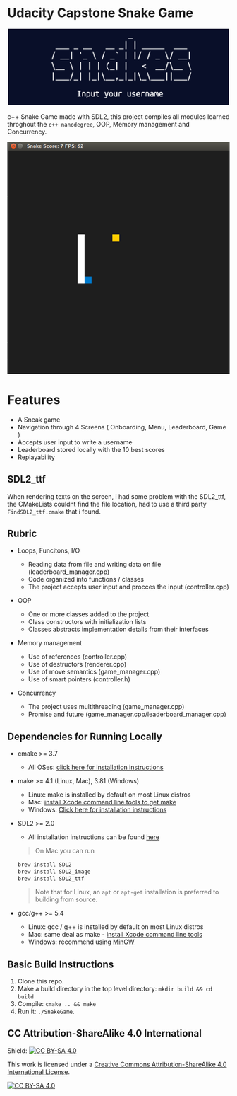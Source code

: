 # Udacity Capstone Snake Game

<p align='center'>
  <img src="./docs/snake.png", width='500', alt='logo'>
</p>

c++ Snake Game made with SDL2, this project compiles all modules learned throghout the `c++ nanodegree`, OOP, Memory management and Concurrency.

<p align='center'>
  <img src="./docs/snake_game.gif"/>
</p>


# Features
- A Sneak game
- Navigation through 4 Screens ( Onboarding, Menu, Leaderboard, Game )
- Accepts user input to write a username
- Leaderboard stored locally with the 10 best scores
- Replayability

## SDL2_ttf
When rendering texts on the screen, i had some problem with the SDL2_ttf, the CMakeLists couldnt find the file location, had to use a third party `FindSDL2_ttf.cmake` that i found.

## Rubric
- Loops, Funcitons, I/O
  - Reading data from file and writing data on file (leaderboard_manager.cpp)
  - Code organized into functions / classes
  - The project accepts user input and procces the input (controller.cpp)

- OOP
  - One or more classes added to the project
  - Class constructors with initialization lists
  - Classes abstracts implementation details from their interfaces

- Memory management
  - Use of references (controller.cpp)
  - Use of destructors (renderer.cpp)
  - Use of move semantics (game_manager.cpp)
  - Use of smart pointers (controller.h)

- Concurrency
  - The project uses multithreading (game_manager.cpp)
  - Promise and future (game_manager.cpp/leaderboard_manager.cpp)

## Dependencies for Running Locally
* cmake >= 3.7
  * All OSes: [click here for installation instructions](https://cmake.org/install/)
* make >= 4.1 (Linux, Mac), 3.81 (Windows)
  * Linux: make is installed by default on most Linux distros
  * Mac: [install Xcode command line tools to get make](https://developer.apple.com/xcode/features/)
  * Windows: [Click here for installation instructions](http://gnuwin32.sourceforge.net/packages/make.htm)
* SDL2 >= 2.0
  * All installation instructions can be found [here](https://wiki.libsdl.org/SDL2/Installation)
  >On Mac you can run
  ```
  brew install SDL2
  brew install SDL2_image
  brew install SDL2_ttf
  ```

  >Note that for Linux, an `apt` or `apt-get` installation is preferred to building from source. 
* gcc/g++ >= 5.4
  * Linux: gcc / g++ is installed by default on most Linux distros
  * Mac: same deal as make - [install Xcode command line tools](https://developer.apple.com/xcode/features/)
  * Windows: recommend using [MinGW](http://www.mingw.org/)

## Basic Build Instructions

1. Clone this repo.
2. Make a build directory in the top level directory: `mkdir build && cd build`
3. Compile: `cmake .. && make`
4. Run it: `./SnakeGame`.


## CC Attribution-ShareAlike 4.0 International


Shield: [![CC BY-SA 4.0][cc-by-sa-shield]][cc-by-sa]

This work is licensed under a
[Creative Commons Attribution-ShareAlike 4.0 International License][cc-by-sa].

[![CC BY-SA 4.0][cc-by-sa-image]][cc-by-sa]

[cc-by-sa]: http://creativecommons.org/licenses/by-sa/4.0/
[cc-by-sa-image]: https://licensebuttons.net/l/by-sa/4.0/88x31.png
[cc-by-sa-shield]: https://img.shields.io/badge/License-CC%20BY--SA%204.0-lightgrey.svg
